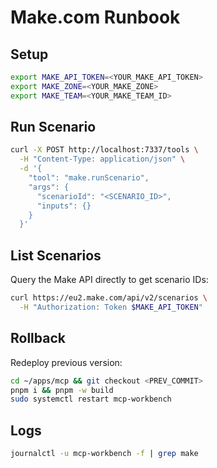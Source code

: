 # Make.com Runbook

## Setup
```bash
export MAKE_API_TOKEN=<YOUR_MAKE_API_TOKEN>
export MAKE_ZONE=<YOUR_MAKE_ZONE>
export MAKE_TEAM=<YOUR_MAKE_TEAM_ID>
```

## Run Scenario
```bash
curl -X POST http://localhost:7337/tools \
  -H "Content-Type: application/json" \
  -d '{
    "tool": "make.runScenario",
    "args": {
      "scenarioId": "<SCENARIO_ID>",
      "inputs": {}
    }
  }'
```

## List Scenarios
Query the Make API directly to get scenario IDs:
```bash
curl https://eu2.make.com/api/v2/scenarios \
  -H "Authorization: Token $MAKE_API_TOKEN"
```

## Rollback
Redeploy previous version:
```bash
cd ~/apps/mcp && git checkout <PREV_COMMIT>
pnpm i && pnpm -w build
sudo systemctl restart mcp-workbench
```

## Logs
```bash
journalctl -u mcp-workbench -f | grep make
```

